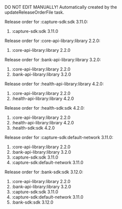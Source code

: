 DO NOT EDIT MANUALLY!
Automatically created by the updateReleaseOrderFile task.

Release order for :capture-sdk:sdk 3.11.0:
 1. :capture-sdk:sdk 3.11.0

Release order for :core-api-library:library 2.2.0:
 1. :core-api-library:library 2.2.0

Release order for :bank-api-library:library 3.2.0:
 1. :core-api-library:library 2.2.0
 2. :bank-api-library:library 3.2.0

Release order for :health-api-library:library 4.2.0:
 1. :core-api-library:library 2.2.0
 2. :health-api-library:library 4.2.0

Release order for :health-sdk:sdk 4.2.0:
 1. :core-api-library:library 2.2.0
 2. :health-api-library:library 4.2.0
 3. :health-sdk:sdk 4.2.0

Release order for :capture-sdk:default-network 3.11.0:
 1. :core-api-library:library 2.2.0
 2. :bank-api-library:library 3.2.0
 3. :capture-sdk:sdk 3.11.0
 4. :capture-sdk:default-network 3.11.0

Release order for :bank-sdk:sdk 3.12.0:
 1. :core-api-library:library 2.2.0
 2. :bank-api-library:library 3.2.0
 3. :capture-sdk:sdk 3.11.0
 4. :capture-sdk:default-network 3.11.0
 5. :bank-sdk:sdk 3.12.0

